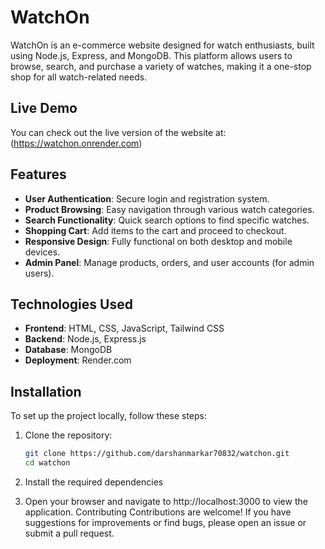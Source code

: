 # WatchOn



WatchOn is an e-commerce website designed for watch enthusiasts, built using Node.js, Express, and MongoDB. This platform allows users to browse, search, and purchase a variety of watches, making it a one-stop shop for all watch-related needs.

## Live Demo

You can check out the live version of the website at: (https://watchon.onrender.com)

## Features

- **User Authentication**: Secure login and registration system.
- **Product Browsing**: Easy navigation through various watch categories.
- **Search Functionality**: Quick search options to find specific watches.
- **Shopping Cart**: Add items to the cart and proceed to checkout.
- **Responsive Design**: Fully functional on both desktop and mobile devices.
- **Admin Panel**: Manage products, orders, and user accounts (for admin users).

## Technologies Used

- **Frontend**: HTML, CSS, JavaScript, Tailwind CSS
- **Backend**: Node.js, Express.js
- **Database**: MongoDB
- **Deployment**: Render.com

## Installation

To set up the project locally, follow these steps:

1. Clone the repository:

   ```bash
   git clone https://github.com/darshanmarkar70832/watchon.git
   cd watchon
2. Install the required dependencies
3. Open your browser and navigate to http://localhost:3000 to view the application.
Contributing
Contributions are welcome! If you have suggestions for improvements or find bugs, please open an issue or submit a pull request.
